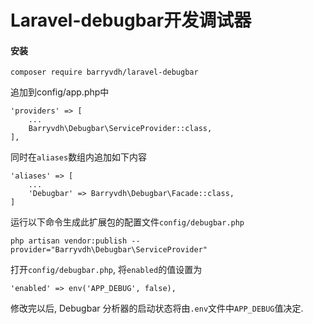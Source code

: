 # Laravel-debugbar开发调试器

#### 安装

```
composer require barryvdh/laravel-debugbar
```

追加到config/app.php中

```
'providers' => [
    ...
    Barryvdh\Debugbar\ServiceProvider::class,
],
```

同时在`aliases`数组内追加如下内容

```
'aliases' => [
    ...
    'Debugbar' => Barryvdh\Debugbar\Facade::class,
]
```

运行以下命令生成此扩展包的配置文件`config/debugbar.php`

```
php artisan vendor:publish --provider="Barryvdh\Debugbar\ServiceProvider"
```

打开`config/debugbar.php`, 将`enabled`的值设置为

```
'enabled' => env('APP_DEBUG', false),
```

修改完以后, Debugbar 分析器的启动状态将由`.env`文件中`APP_DEBUG`值决定.

